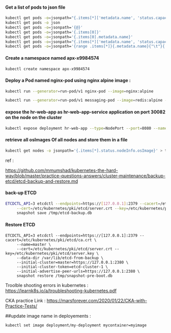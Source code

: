 #### Get a list of pods to json file 

```sh
kubectl get pods -o=jsonpath="{.items[*]['metadata.name', 'status.capacity']}" > /opt/outputs/nodes-z3444kd9.json
kubectl get pods -o json
kubectl get pods -o=jsonpath='{@}'
kubectl get pods -o=jsonpath='{.items[0]}'
kubectl get pods -o=jsonpath='{.items[0].metadata.name}'
kubectl get pods -o=jsonpath="{.items[*]['metadata.name', 'status.capacity']}"
kubectl get pods -o=jsonpath='{range .items[*]}{.metadata.name}{"\t"}{.status.startTime}{"\n"}{end}'
```



#### Create a namespace named apx-x9984574
```sh
kubectl create namespace apx-x9984574
```


#### Deploy a Pod named nginx-pod using nginx alpine image :

```sh
kubectl run --generator=run-pod/v1 nginx-pod --image=nginx:alpine

kubectl run --generator=run-pod/v1 messaging-pod --image=redis:alpine -l tier=msg #--namespace=finance 
```

#### expose the hr-web-app as hr-web-app-service application on port 30082 on the node on the cluster 

```sh
kubectl expose deployment hr-web-app --type=NodePort --port=8080 --name=hr-we-app-service --dry-run -o yaml > hr-web-app-service.yml
``` 


#### retrieve all osImages Of all nodes and store them in a file 

```sh
kubectl get nodes -o jsonpath='{.items[*].status.nodeInfo.osImage}' > test.txt
```




ref : 

https://github.com/mmumshad/kubernetes-the-hard-way/blob/master/practice-questions-answers/cluster-maintenance/backup-etcd/etcd-backup-and-restore.md

#### back-up ETCD 

```sh
ETCDCTL_API=3 etcdctl --endpoints=https://[127.0.0.1]:2379 --cacert=/etc/kubernetes/pki/etcd/ca.crt \
     --cert=/etc/kubernetes/pki/etcd/server.crt --key=/etc/kubernetes/pki/etcd/server.key \
     snapshot save /tmp/etcd-backup.db
```

#### Restore ETCD 

```
ETCDCTL_API=3 etcdctl --endpoints=https://[127.0.0.1]:2379 --cacert=/etc/kubernetes/pki/etcd/ca.crt \
     --name=master \
     --cert=/etc/kubernetes/pki/etcd/server.crt --key=/etc/kubernetes/pki/etcd/server.key \
     --data-dir /var/lib/etcd-from-backup \
     --initial-cluster=master=https://127.0.0.1:2380 \
     --initial-cluster-token=etcd-cluster-1 \
     --initial-advertise-peer-urls=https://127.0.0.1:2380 \
     snapshot restore /tmp/snapshot-pre-boot.db
```



Troolble shooting errors in kubernetes : https://learnk8s.io/a/troubleshooting-kubernetes.pdf



CKA practice Link : https://marsforever.com/2020/01/22/CKA-with-Practice-Tests/
 


##update image name in deployements :

```
kubectl set image deployment/my-deployment mycontainer=myimage
```













